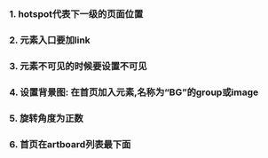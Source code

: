 ### 1. hotspot代表下一级的页面位置
### 2. 元素入口要加link
### 3. 元素不可见的时候要设置不可见
### 4. 设置背景图: 在首页加入元素,名称为“BG”的group或image
### 5. 旋转角度为正数
### 6. 首页在artboard列表最下面